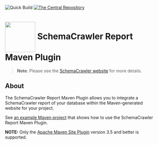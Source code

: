 ![Quick Build](https://github.com/schemacrawler/SchemaCrawler-Report-Maven-Plugin/workflows/Quick%20Build/badge.svg)
[![The Central Repository](https://img.shields.io/maven-central/v/us.fatehi/schemacrawler-maven-plugin.svg)](https://search.maven.org/search?q=g:us.fatehi%20a:schemacrawler*)


# <img src="https://raw.githubusercontent.com/schemacrawler/SchemaCrawler/main/schemacrawler-website/src/site/resources/images/schemacrawler_logo.png" height="100px" width="100px" valign="middle"/>  SchemaCrawler Report Maven Plugin

> **Note**: Please see the [SchemaCrawler website](https://www.schemacrawler.com/) for more details.

## About

The SchemaCrawler Report Maven Plugin allows you to integrate a SchemaCrawler report of your database within the Maven-generated website for your project.

See [an example Maven project](https://github.com/schemacrawler/SchemaCrawler-Report-Maven-Plugin-Usage-Example) that shows how to use the SchemaCrawler Report Maven Plugin.

**NOTE:** Only the [Apache Maven Site Plugin](https://maven.apache.org/plugins/maven-site-plugin/) version 3.5 and better is supported.
